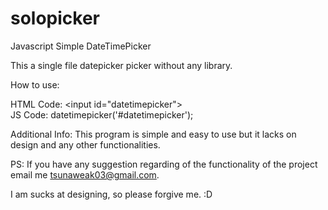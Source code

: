 # solopicker
Javascript Simple DateTimePicker


This a single file datepicker picker without any library.



How to use:

HTML Code:
&lt;input id="datetimepicker"&gt; <br/>
JS Code:
datetimepicker('#datetimepicker');

Additional Info:
This program is simple and easy to use but it lacks on design and any other functionalities.


PS:
If you have any suggestion regarding of the functionality of the project email me tsunaweak03@gmail.com.


I am sucks at designing, so please forgive me. :D
